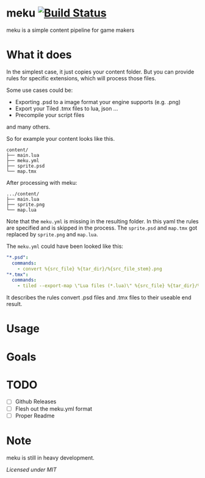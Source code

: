 # meku [![Build Status](https://travis-ci.com/KevinBalz/meku.svg?token=h4R4ARvf2yf5bxyz3rxz&branch=master)](https://travis-ci.com/KevinBalz/meku)

meku is a simple content pipeline for game makers

# What it does

In the simplest case, it just copies your content folder. But you can provide rules for specific extensions, which will process those files.

Some use cases could be:
* Exporting .psd to a image format your engine supports (e.g. .png)
* Export your Tiled .tmx files to lua, json ...
* Precompile your script files

and many others.

So for example your content looks like this.
```
content/
├── main.lua
├── meku.yml
├── sprite.psd
└── map.tmx
```
After processing with meku:
```
.../content/
├── main.lua
├── sprite.png
└── map.lua
```

Note that the `meku.yml` is missing in the resulting folder.
In this yaml the rules are specified and is skipped in the process.
The `sprite.psd` and `map.tmx` got replaced by `sprite.png` and `map.lua`.

The `meku.yml` could have been looked like this:
```yaml
"*.psd":
  commands:
    - convert %{src_file} %{tar_dir}/%{src_file_stem}.png
"*.tmx":
  commands:
    - tiled --export-map \"Lua files (*.lua)\" %{src_file} %{tar_dir}/%{src_file_stem}.lua
```

It describes the rules convert .psd files and .tmx files to their useable end result.


# Usage

# Goals

# TODO

- [ ] Github Releases
- [ ] Flesh out the meku.yml format
- [ ] Proper Readme

# Note

meku is still in heavy development.

*Licensed under MIT*
